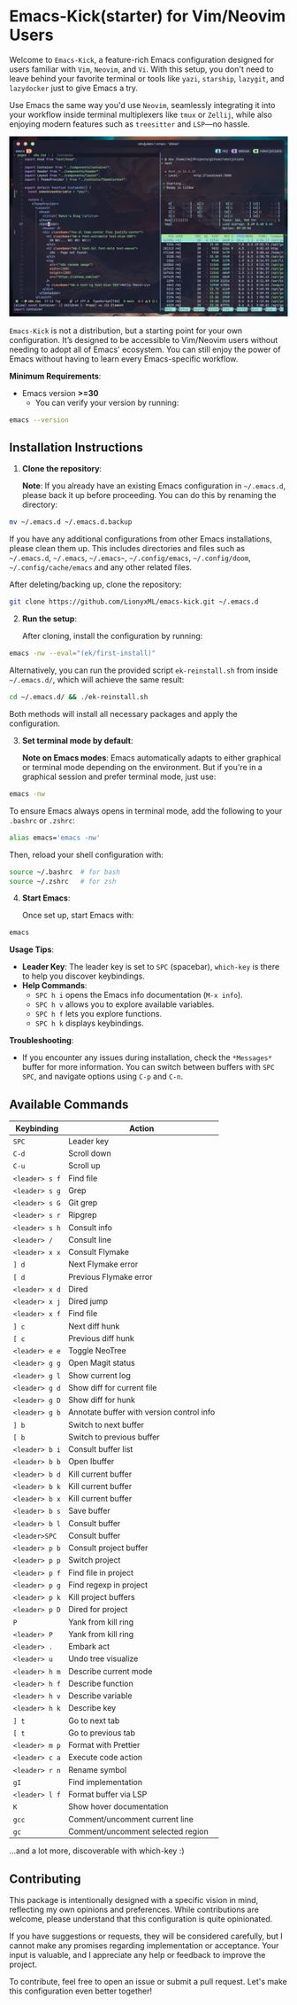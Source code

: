 # Emacs-Kick(starter) for Vim/Neovim Users

Welcome to `Emacs-Kick`, a feature-rich Emacs configuration designed
for users familiar with `Vim`, `Neovim`, and `Vi`. With this
setup, you don't need to leave behind your favorite terminal or tools
like `yazi`, `starship`, `lazygit`, and `lazydocker` just to
give Emacs a try.


Use Emacs the same way you'd use `Neovim`, seamlessly integrating it
into your workflow inside terminal multiplexers like `tmux` or
`Zellij`, while also enjoying modern features such as `treesitter`
and `LSP`—no hassle.

![Demo](doc/demo01.png)


`Emacs-Kick` is not a distribution, but a starting point for your
own configuration. It’s designed to be accessible to Vim/Neovim users
without needing to adopt all of Emacs' ecosystem. You can still enjoy
the power of Emacs without having to learn every Emacs-specific
workflow.


**Minimum Requirements**:
- Emacs version **>=30**
  - You can verify your version by running:

```bash
emacs --version
```

## Installation Instructions

1. **Clone the repository**:

   **Note**: If you already have an existing Emacs configuration in
   `~/.emacs.d`, please back it up before proceeding. You can do this
   by renaming the directory:


```bash
mv ~/.emacs.d ~/.emacs.d.backup
```

   If you have any additional configurations from other Emacs
   installations, please clean them up. This includes directories and
   files such as `~/.emacs.d`, `~/.emacs`, `~/.emacs~`,
   `~/.config/emacs`, `~/.config/doom`, `~/.config/cache/emacs` and
   any other related files.


   After deleting/backing up, clone the repository:

```bash
git clone https://github.com/LionyxML/emacs-kick.git ~/.emacs.d
```

2. **Run the setup**:

   After cloning, install the configuration by running:

```bash
emacs -nw --eval="(ek/first-install)"
```

   Alternatively, you can run the provided script `ek-reinstall.sh`
   from inside `~/.emacs.d/`, which will achieve the same result:

```bash
cd ~/.emacs.d/ && ./ek-reinstall.sh
```

   Both methods will install all necessary packages and apply the
   configuration.

3. **Set terminal mode by default**:

   **Note on Emacs modes**: Emacs automatically adapts to either
   graphical or terminal mode depending on the environment. But if
   you're in a graphical session and prefer terminal mode, just use:

```bash
emacs -nw
```

   To ensure Emacs always opens in terminal mode, add the following to
   your `.bashrc` or `.zshrc`:

```bash
alias emacs='emacs -nw'
```

   Then, reload your shell configuration with:

```bash
source ~/.bashrc  # for bash
source ~/.zshrc   # for zsh
```

4. **Start Emacs**:

   Once set up, start Emacs with:

```bash
emacs
```

**Usage Tips**:
- **Leader Key**: The leader key is set to `SPC` (spacebar),
  `which-key` is there to help you discover keybindings.
- **Help Commands**:
  - `SPC h i` opens the Emacs info documentation (`M-x info`).
  - `SPC h v` allows you to explore available variables.
  - `SPC h f` lets you explore functions.
  - `SPC h k` displays keybindings.

**Troubleshooting**:
- If you encounter any issues during installation, check the
  `*Messages*` buffer for more information. You can switch between
  buffers with `SPC SPC`, and navigate options using `C-p` and `C-n`.


## Available Commands

| Keybinding          | Action                                    |
|---------------------|-------------------------------------------|
| `SPC`               | Leader key                                |
| `C-d`               | Scroll down                               |
| `C-u`               | Scroll up                                 |
| `<leader> s f`      | Find file                                 |
| `<leader> s g`      | Grep                                      |
| `<leader> s G`      | Git grep                                  |
| `<leader> s r`      | Ripgrep                                   |
| `<leader> s h`      | Consult info                              |
| `<leader> /`        | Consult line                              |
| `<leader> x x`      | Consult Flymake                           |
| `] d`               | Next Flymake error                        |
| `[ d`               | Previous Flymake error                    |
| `<leader> x d`      | Dired                                     |
| `<leader> x j`      | Dired jump                                |
| `<leader> x f`      | Find file                                 |
| `] c`               | Next diff hunk                            |
| `[ c`               | Previous diff hunk                        |
| `<leader> e e`      | Toggle NeoTree                            |
| `<leader> g g`      | Open Magit status                         |
| `<leader> g l`      | Show current log                          |
| `<leader> g d`      | Show diff for current file                |
| `<leader> g D`      | Show diff for hunk                        |
| `<leader> g b`      | Annotate buffer with version control info |
| `] b`               | Switch to next buffer                     |
| `[ b`               | Switch to previous buffer                 |
| `<leader> b i`      | Consult buffer list                       |
| `<leader> b b`      | Open Ibuffer                              |
| `<leader> b d`      | Kill current buffer                       |
| `<leader> b k`      | Kill current buffer                       |
| `<leader> b x`      | Kill current buffer                       |
| `<leader> b s`      | Save buffer                               |
| `<leader> b l`      | Consult buffer                            |
| `<leader>SPC`       | Consult buffer                            |
| `<leader> p b`      | Consult project buffer                    |
| `<leader> p p`      | Switch project                            |
| `<leader> p f`      | Find file in project                      |
| `<leader> p g`      | Find regexp in project                    |
| `<leader> p k`      | Kill project buffers                      |
| `<leader> p D`      | Dired for project                         |
| `P`                 | Yank from kill ring                       |
| `<leader> P`        | Yank from kill ring                       |
| `<leader> .`        | Embark act                                |
| `<leader> u`        | Undo tree visualize                       |
| `<leader> h m`      | Describe current mode                     |
| `<leader> h f`      | Describe function                         |
| `<leader> h v`      | Describe variable                         |
| `<leader> h k`      | Describe key                              |
| `] t`               | Go to next tab                            |
| `[ t`               | Go to previous tab                        |
| `<leader> m p`      | Format with Prettier                      |
| `<leader> c a`      | Execute code action                       |
| `<leader> r n`      | Rename symbol                             |
| `gI`                | Find implementation                       |
| `<leader> l f`      | Format buffer via LSP                     |
| `K`                 | Show hover documentation                  |
| `gcc`               | Comment/uncomment current line            |
| `gc`                | Comment/uncomment selected region         |

...and a lot more, discoverable with which-key :)


## Contributing

This package is intentionally designed with a specific vision in mind,
reflecting my own opinions and preferences. While contributions are
welcome, please understand that this configuration is quite
opinionated.


If you have suggestions or requests, they will be considered
carefully, but I cannot make any promises regarding implementation or
acceptance. Your input is valuable, and I appreciate any help or
feedback to improve the project.


To contribute, feel free to open an issue or submit a pull
request. Let's make this configuration even better together!
